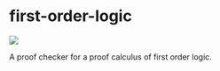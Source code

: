 # first-order-logic

![](https://github.com/maurobringolf/first-order-logic/workflows/CI/badge.svg)

A proof checker for a proof calculus of first order logic.
